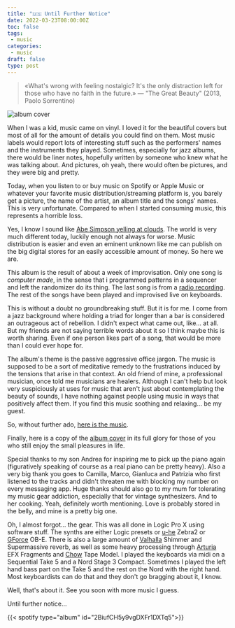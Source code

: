 ```yaml
---
title: "🇺🇸 Until Further Notice"
date: 2022-03-23T08:00:00Z
toc: false
tags:
 - music
categories:
 - music
draft: false
type: post
---
```


> «What's wrong with feeling nostalgic? It's the only distraction left for
> those who have no faith in the future.» — "The Great Beauty" (2013, Paolo
> Sorrentino)

![album cover](/images/posts/until-further-notice-album-cover.png)

When I was a kid, music came on vinyl. I loved it for the beautiful covers but
most of all for the amount of details you could find on them. Most music labels
would report lots of interesting stuff such as the performers' names and the
instruments they played. Sometimes, especially for jazz albums, there would be
liner notes, hopefully written by someone who knew what he was talking about.
And pictures, oh yeah, there would often be pictures, and they were big and
pretty.

Today, when you listen to or buy music on Spotify or Apple Music or whatever
your favorite music distribution/streaming platform is, you barely get a
picture, the name of the artist, an album title and the songs' names. This is
very unfortunate. Compared to when I started consuming music, this represents a
horrible loss. 

Yes, I know I sound like [Abe Simpson yelling at
clouds](https://knowyourmeme.com/memes/old-man-yells-at-cloud). The world is
very much different today, luckily enough not always for worse. Music
distribution is easier and even an eminent unknown like me can publish on the
big digital stores for an easily accessible amount of money. So here we are.

This album is the result of about a week of improvisation. Only one song is
_computer made_, in the sense that i programmed patterns in a sequencer and
left the randomizer do its thing. The last song is from a [radio
recording](https://shortwavearchive.com/archive/radio-ukraine-international-march-3-2022).
The rest of the songs have been played and improvised live on keyboards. 

This is without a doubt no groundbreaking stuff. But it is for me. I come from
a jazz background where holding a triad for longer than a bar is considered an
outrageous act of rebellion. I didn't expect what came out, like... at all. But
my friends are not saying terrible words about it so I think maybe this is
worth sharing. Even if one person likes part of a song, that would be more than
I could ever hope for.

The album's theme is the passive aggressive office jargon. The music is
supposed to be a sort of meditative remedy to the frustrations induced by the
tensions that arise in that context. An old friend of mine, a professional
musician, once told me musicians are healers. Although I can't help but look
very suspiciously at uses for music that aren't just about contemplating the
beauty of sounds, I have nothing against people using music in ways that
positively affect them. If you find this music soothing and relaxing... be my
guest.

So, without further ado, [here is the
music](https://distrokid.com/hyperfollow/mirkocaserta/until-further-notice). 

Finally, here is a copy of the [album
cover](/images/posts/until-further-notice-album-cover.png) in its full glory
for those of you who still enjoy the small pleasures in life.

Special thanks to my son Andrea for inspiring me to pick up the piano again
(figuratively speaking of course as a real piano can be pretty heavy). Also a
very big thank you goes to Camilla, Marco, Gianluca and Patrizia who first
listened to the tracks and didn't threaten me with blocking my number on every
messaging app. Huge thanks should also go to my mum for tolerating my music
gear addiction, especially that for vintage synthesizers. And to her cooking.
Yeah, definitely worth mentioning. Love is probably stored in the belly, and
mine is a pretty big one.

Oh, I almost forgot... the gear. This was all done in Logic Pro X using
software stuff. The synths are either Logic presets or
[u-he](https://u-he.com/) Zebra2 or [GForce](https://www.gforcesoftware.com/)
OB-E. There is also a large amount of [Valhalla](https://valhalladsp.com/)
Shimmer and Supermassive reverb, as well as some heavy processing through
[Arturia](https://www.arturia.com/) EFX Fragments and
[Chow](https://chowdsp.com/) Tape Model. I played the keyboards via midi on a
Sequential Take 5 and a Nord Stage 3 Compact. Sometimes I played the left hand
bass part on the Take 5 and the rest on the Nord with the right hand. Most
keyboardists can do that and they don't go bragging about it, I know.

Well, that's about it. See you soon with more music I guess.

Until further notice...

{{< spotify type="album" id="2BiufCH5y9vgDXFr1DXTq5">}}
